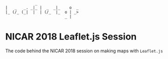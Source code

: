 ```
             _                
|   _   _. _|_ |  _  _|_    o  _
|_ (/_ (_|  |  | (/_  |_  o | _>
                          _ |   
```

# NICAR 2018 Leaflet.js Session

The code behind the NICAR 2018 session on making maps with `Leaflet.js`